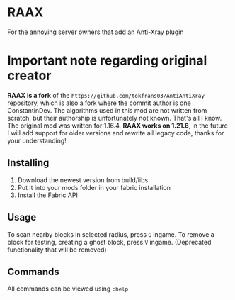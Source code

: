 # RAAX
For the annoying server owners that add an Anti-Xray plugin

# Important note regarding original creator
**RAAX is a fork** of the `https://github.com/tokfrans03/AntiAntiXray` repository, which is also a fork where the commit author is one ConstantinDev.
The algorithms used in this mod are not written from scratch, but their authorship is unfortunately not known. That's all I know.
The original mod was written for 1.16.4, **RAAX works on 1.21.6**, in the future I will add support for older versions and rewrite all legacy code, thanks for your understanding!

## Installing
1. Download the newest version from build/libs
2. Put it into your mods folder in your fabric installation
3. Install the Fabric API

## Usage
To scan nearby blocks in selected radius, press `G` ingame.
To remove a block for testing, creating a ghost block, press `V` ingame. (Deprecated functionality that will be removed)

## Commands
All commands can be viewed using `:help`

